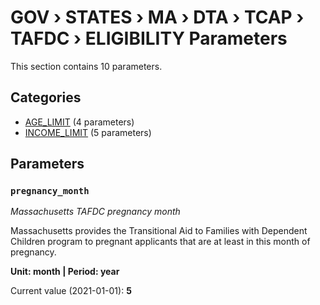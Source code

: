 # GOV › STATES › MA › DTA › TCAP › TAFDC › ELIGIBILITY Parameters

This section contains 10 parameters.

## Categories

- [AGE_LIMIT](age_limit/index.md) (4 parameters)
- [INCOME_LIMIT](income_limit/index.md) (5 parameters)

## Parameters

### `pregnancy_month`
*Massachusetts TAFDC pregnancy month*

Massachusetts provides the Transitional Aid to Families with Dependent Children program to pregnant applicants that are at least in this month of pregnancy.

**Unit: month | Period: year**

Current value (2021-01-01): **5**

